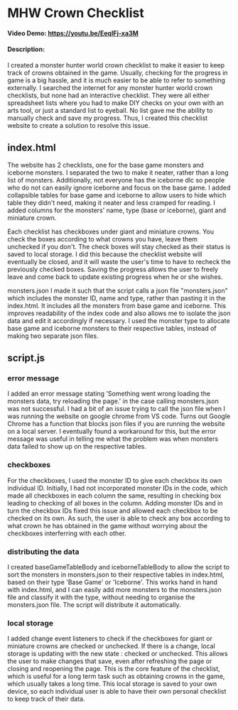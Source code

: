 # MHW Crown Checklist
#### Video Demo:  https://youtu.be/EeqIFj-xa3M
#### Description:
I created a monster hunter world crown checklist to make it easier to keep track of crowns obtained in the game. Usually, checking for the progress in game is a big hassle, and it is much easier to be able to refer to something externally. I searched the internet for any monster hunter world crown checklists, but none had an interactive checklist. They were all either spreadsheet lists where you had to make DIY checks on your own with an arts tool, or just a standard list to eyeball. No list gave me the ability to manually check and save my progress. Thus, I created this checklist website to create a solution to resolve this issue. 

## index.html
The website has 2 checklists, one for the base game monsters and iceborne monsters. I separated the two to make it neater, rather than a long list of monsters. Additionally, not everyone has the iceborne dlc so people who do not can easily ignore iceborne and focus on the base game. I added collapsible tables for base game and iceborne to allow users to hide which table they didn't need, making it neater and less cramped for reading. I added columns for the monsters' name, type (base or iceborne), giant and miniature crown.

Each checklist has checkboxes under giant and miniature crowns. You check the boxes according to what crowns you have, leave them unchecked if you don't. The check boxes will stay checked as their status is saved to local storage. I did this because the checklist website will eventually be closed, and it will waste the user's time to have to recheck the previously checked boxes. Saving the progress allows the user to freely leave and come back to update existing progress when he or she wishes. 

monsters.json
I made it such that the script calls a json file "monsters.json" which includes the monster ID, name and type, rather than pasting it in the index.html. It includes all the monsters from base game and iceborne. This improves readability of the index code and also allows me to isolate the json data and edit it accordingly if necessary. I used the monster type to allocate base game and iceborne monsters to their respective tables, instead of making two separate json files.

## script.js

### error message
I added an error message stating 'Something went wrong loading the monsters data, try reloading the page.' in the case calling monsters.json was not successful. I had a bit of an issue trying to call the json file when I was running the website on google chrome from VS code. Turns out Google Chrome has a function that blocks json files if you are running the website on a local server. I eventually found a workaround for this, but the error message was useful in telling me what the problem was when monsters data failed to show up on the respective tables.

### checkboxes
For the checkboxes, I used the monster ID to give each checkbox its own individual ID. Initially, I had not incorporated monster IDs in the code, which made all checkboxes in each column the same, resulting in checking box leading to checking of all boxes in the column. Adding monster IDs and in turn the checkbox IDs fixed this issue and allowed each checkbox to be checked on its own. As such, the user is able to check any box according to what crown he has obtained in the game without worrying about the checkboxes interferring with each other. 

### distributing the data
I created baseGameTableBody and iceborneTableBody to allow the script to sort the monsters in monsters.json to their respective tables in index.html, based on their type 'Base Game' or 'Iceborne'. This works hand in hand with index.html, and I can easily add more monsters to the monsters.json file and classify it with the type, without needing to organise the monsters.json file. The script will distribute it automatically.

### local storage
I added change event listeners to check if the checkboxes for giant or miniature crowns are checked or unchecked. If there is a change, local storage is updating with the new state : checked or unchecked. This allows the user to make changes that save, even after refreshing the page or closing and reopening the page. This is the core feature of the checklist, which is useful for a long term task such as obtaining crowns in the game, which usually takes a long time. This local storage is saved to your own device, so each individual user is able to have their own personal checklist to keep track of their data.
